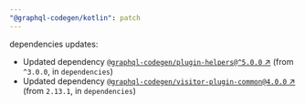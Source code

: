 ```yaml
---
"@graphql-codegen/kotlin": patch
---
```

dependencies updates:
  - Updated dependency [`@graphql-codegen/plugin-helpers@^5.0.0` ↗︎](https://www.npmjs.com/package/@graphql-codegen/plugin-helpers/v/5.0.0) (from `^3.0.0`, in `dependencies`)
  - Updated dependency [`@graphql-codegen/visitor-plugin-common@4.0.0` ↗︎](https://www.npmjs.com/package/@graphql-codegen/visitor-plugin-common/v/4.0.0) (from `2.13.1`, in `dependencies`)
